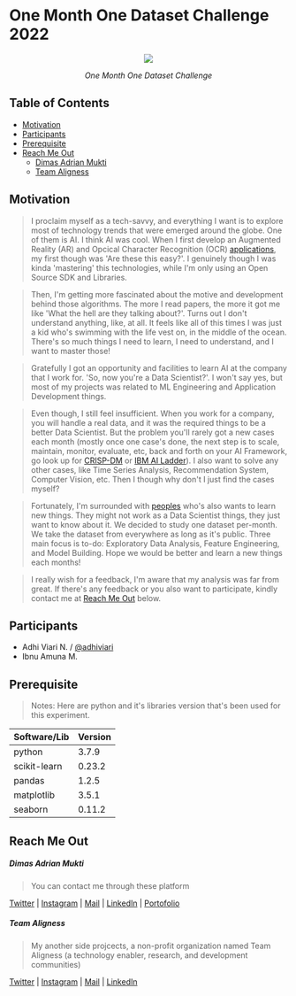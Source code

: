 # One Month One Dataset Challenge 2022

<div align="center">
  <a href="https://berodimas.netlify.app/" title="@berodimas">
  <img src="https://i.imgur.com/g1jbVZq.png">
  </a>
  <p><i>One Month One Dataset Challenge</i></p>
</div>

## Table of Contents
* [Motivation](#motivation)
* [Participants](#participants)
* [Prerequisite](#prerequisite)
* [Reach Me Out](#reach-me-out)
    * [Dimas Adrian Mukti](#dimas-adrian-mukti)
    * [Team Aligness](#team-aligness)


## Motivation

 >I proclaim myself as a tech-savvy, and everything I want is to explore most of technology trends that were emerged around the globe. One of them is AI. I think AI was cool. When I first develop an Augmented Reality (AR) and Opcical Character Recognition (OCR) [applications](https://berodimas.netlify.app/project/robotics-ar/), my first though was 'Are these this easy?'. I genuinely though I was kinda 'mastering' this technologies, while I'm only using an Open Source SDK and Libraries.

 >Then, I'm getting more fascinated about the motive and development behind those algorithms. The more I read papers, the more it got me like 'What the hell are they talking about?'. Turns out I don't understand anything, like, at all. It feels like all of this times I was just a kid who's swimming with the life vest on, in the middle of the ocean. There's so much things I need to learn, I need to understand, and I want to master those!

>Gratefully I got an opportunity and facilities to learn AI at the company that I work for. 'So, now you're a Data Scientist?'. I won't say yes, but most of my projects was related to ML Engineering and Application Development things. 

>Even though, I still feel insufficient. When you work for a company, you will handle a real data, and it was the required things to be a better Data Scientist. But the problem you'll rarely got a new cases each month (mostly once one case's done, the next step is to scale, maintain, monitor, evaluate, etc, back and forth on your AI Framework, go look up for [CRISP-DM](https://www.datascience-pm.com/crisp-dm-2/) or [IBM AI Ladder](https://www.codemotion.com/magazine/dev-hub/machine-learning-dev/ai-ladder/)). I also want to solve any other cases, like Time Series Analysis, Recommendation System, Computer Vision, etc. Then I though why don't I just find the cases myself?

>Fortunately, I'm surrounded with [peoples](#participants) who's also wants to learn new things. They might not work as a Data Scientist things, they just want to know about it. We decided to study one dataset per-month. We take the dataset from everywhere as long as it's public. Three main focus is to-do: Exploratory Data Analysis, Feature Engineering, and Model Building. Hope we would be better and learn a new things each months!

>I really wish for a feedback, I'm aware that my analysis was far from great. If there's any feedback or you also want to participate, kindly contact me at [Reach Me Out](#reach-me-out) below.

## Participants

- Adhi Viari N. / [@adhiviari](https://github.com/adhiviari)
- Ibnu Amuna M.

## Prerequisite

> Notes: Here are python and it's libraries version that's been used for this experiment.

| Software/Lib | Version |
| --- | --- |
| python | 3.7.9 |
| scikit-learn | 0.23.2 |
| pandas | 1.2.5 |
| matplotlib | 3.5.1 |
| seaborn | 0.11.2 |

## Reach Me Out

##### **Dimas Adrian Mukti**

>You can contact me through these platform

[Twitter](https://twitter.com/berodimas) | [Instagram](https://www.instagram.com/berodimas/) | [Mail](mailto:dadrianm25@gmail.com?subject=[GitHub]%20Source%20Han%20Sans) | [LinkedIn](https://www.linkedin.com/in/dimasam/) | [Portofolio](https://berodimas.netlify.app/)

##### **Team Aligness**

>My another side projcects, a non-profit organization named Team Aligness (a technology enabler, research, and development communities)

[Twitter](https://twitter.com/teamaligness) | [Instagram](https://www.instagram.com/teamaligness/) | [Mail](mailto:teamaligness@gmail.com?subject=[GitHub]%20Source%20Han%20Sans) | [LinkedIn](https://linkedin.com/company/teamaligness/)